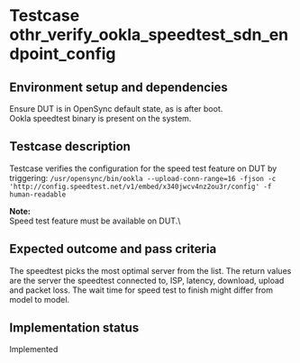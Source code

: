 # Testcase othr_verify_ookla_speedtest_sdn_endpoint_config

## Environment setup and dependencies

Ensure DUT is in OpenSync default state, as is after boot.\
Ookla speedtest binary is present on the system.

## Testcase description

Testcase verifies the configuration for the speed test feature on DUT by triggering:
`/usr/opensync/bin/ookla --upload-conn-range=16 -fjson
-c 'http://config.speedtest.net/v1/embed/x340jwcv4nz2ou3r/config' -f
human-readable`

**Note:**\
Speed test feature must be available on DUT.\\

## Expected outcome and pass criteria

The speedtest picks the most optimal server from the list. The return values are the server the speedtest connected to,
ISP, latency, download, upload and packet loss. The wait time for speed test to finish might differ from model to model.

## Implementation status

Implemented
